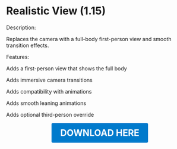 # Realistic View (1.15)

Description:

Replaces the camera with a full-body first-person view and smooth transition effects.

Features:

Adds a first-person view that shows the full body

Adds immersive camera transitions

Adds compatibility with animations

Adds smooth leaning animations

Adds optional third-person override

<p align="center"><a href="https://github.com/LiliaFramework/Modules/raw/refs/heads/gh-pages/realisticview.zip" style="display:inline-block;padding:12px 24px;font-size:1.5rem;font-weight:bold;text-decoration:none;color:#fff;background-color:#007acc;border-radius:4px;">DOWNLOAD HERE</a></p>